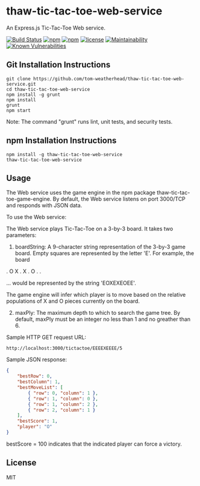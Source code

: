 # thaw-tic-tac-toe-web-service
An Express.js Tic-Tac-Toe Web service.

[![Build Status](https://secure.travis-ci.org/tom-weatherhead/thaw-tic-tac-toe-web-service.svg)](https://travis-ci.org/tom-weatherhead/thaw-tic-tac-toe-web-service)
[![npm](https://img.shields.io/npm/v/thaw-tic-tac-toe-web-service.svg)](https://www.npmjs.com/package/thaw-tic-tac-toe-web-service)
[![npm](https://img.shields.io/npm/dm/thaw-tic-tac-toe-web-service.svg)](https://www.npmjs.com/package/thaw-tic-tac-toe-web-service)
[![license](https://img.shields.io/github/license/mashape/apistatus.svg)](https://github.com/tom-weatherhead/thaw-tic-tac-toe-web-service/blob/master/LICENSE)
[![Maintainability](https://api.codeclimate.com/v1/badges/bfe5aa22262cf1f83f33/maintainability)](https://codeclimate.com/github/tom-weatherhead/thaw-tic-tac-toe-web-service/maintainability)
[![Known Vulnerabilities](https://snyk.io/test/github/tom-weatherhead/thaw-tic-tac-toe-web-service/badge.svg?targetFile=package.json&package-lock.json)](https://snyk.io/test/github/tom-weatherhead/thaw-tic-tac-toe-web-service?targetFile=package.json&package-lock.json)

## Git Installation Instructions

```
git clone https://github.com/tom-weatherhead/thaw-tic-tac-toe-web-service.git
cd thaw-tic-tac-toe-web-service
npm install -g grunt
npm install
grunt
npm start
```

Note: The command "grunt" runs lint, unit tests, and security tests.

## npm Installation Instructions

```
npm install -g thaw-tic-tac-toe-web-service
thaw-tic-tac-toe-web-service
```

## Usage

The Web service uses the game engine in the npm package thaw-tic-tac-toe-game-engine. By default, the Web service listens on port 3000/TCP and responds with JSON data.

To use the Web service:

The Web service plays Tic-Tac-Toe on a 3-by-3 board. It takes two parameters:

1) boardString: A 9-character string representation of the 3-by-3 game board. Empty squares are represented by the letter 'E'. For example, the board

. O X
. X .
O . .

... would be represented by the string 'EOXEXEOEE'.

The game engine will infer which player is to move based on the relative populations of X and O pieces currently on the board.

2) maxPly: The maximum depth to which to search the game tree. By default, maxPly must be an integer no less than 1 and no greather than 6.

Sample HTTP GET request URL:

```	
http://localhost:3000/tictactoe/EEEEXEEEE/5
```

Sample JSON response:

```json
{
	"bestRow": 0,
	"bestColumn": 1,
	"bestMoveList": [
		{ "row": 0, "column": 1 },
		{ "row": 1, "column": 0 },
		{ "row": 1, "column": 2 },
		{ "row": 2, "column": 1 }
	],
	"bestScore": 1,
	"player": "O"
}
```

bestScore = 100 indicates that the indicated player can force a victory.

## License
MIT
